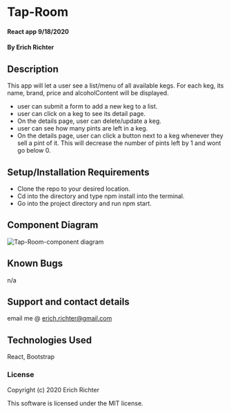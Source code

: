 # Tap-Room

#### React app 9/18/2020

#### By Erich Richter

## Description

This app will let a user see a list/menu of all available kegs. For each keg, its name, brand, price and alcoholContent will be displayed.
* user can submit a form to add a new keg to a list.
* user can click on a keg to see its detail page.
* On the details page, user can delete/update a keg.
* user can see how many pints are left in a keg. 
* On the details page, user can click a button next to a keg whenever they sell a pint of it. This will decrease the number of pints left by 1 and wont go below 0. 

## Setup/Installation Requirements

* Clone the repo to your desired location.
* Cd into the directory and type npm install into the terminal.
* Go into the project directory and run npm start.

## Component Diagram

![Tap-Room-component diagram](https://user-images.githubusercontent.com/21322032/93651852-d379bb80-f9c7-11ea-904b-59579325b80f.jpg)

## Known Bugs

n/a

## Support and contact details

email me @ erich.richter@gmail.com

## Technologies Used

React, Bootstrap

### License

Copyright (c) 2020 Erich Richter

This software is licensed under the MIT license.
